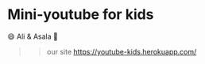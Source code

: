 # Mini-youtube for kids

:smile:  Ali & Asala :see_no_evil: 
>> our site 
> https://youtube-kids.herokuapp.com/
